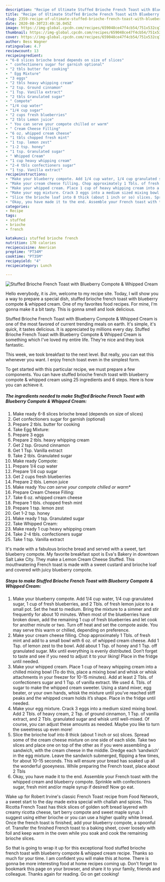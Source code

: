 ```yaml
---
description: "Recipe of Ultimate Stuffed Brioche French Toast with Blueberry Compote &amp;amp; Whipped Cream"
title: "Recipe of Ultimate Stuffed Brioche French Toast with Blueberry Compote &amp;amp; Whipped Cream"
slug: 2359-recipe-of-ultimate-stuffed-brioche-french-toast-with-blueberry-compote-and-amp-whipped-cream
date: 2020-08-30T23:49:16.045Z
image: https://img-global.cpcdn.com/recipes/659048ce47f4cb54/751x532cq70/stuffed-brioche-french-toast-with-blueberry-compote-whipped-cream-recipe-main-photo.jpg
thumbnail: https://img-global.cpcdn.com/recipes/659048ce47f4cb54/751x532cq70/stuffed-brioche-french-toast-with-blueberry-compote-whipped-cream-recipe-main-photo.jpg
cover: https://img-global.cpcdn.com/recipes/659048ce47f4cb54/751x532cq70/stuffed-brioche-french-toast-with-blueberry-compote-whipped-cream-recipe-main-photo.jpg
author: Bess Wagner
ratingvalue: 4.7
reviewcount: 13
recipeingredient:
- "6-8 slices brioche bread depends on size of slices"
- " confectioners sugar for garnish optional"
- "2 tbls butter for cooking"
- " Egg Mixture"
- "3 eggs"
- "2 tbls heavy whipping cream"
- "2 tsp. Ground cinnamon"
- "1 Tsp. Vanilla extract"
- "2 tbls Granulated sugar"
- " Compote"
- "1/4 cup water"
- "1/4 cup sugar"
- "2 cups fresh blueberries"
- "2 tbls Lemon juice"
- " You can serve your compote chilled or warm"
- " Cream Cheese Filling"
- "6 oz. whipped cream cheese"
- "1 tbls chopped fresh mint"
- "1 tsp. lemon zest"
- "1-2 tsp. honey"
- "1 tsp. Granulated sugar"
- " Whipped Cream"
- "1 cup heavy whipping cream"
- "2-4 tbls confectioners sugar"
- "1 tsp. Vanilla extract"
recipeinstructions:
- "Make your blueberry compote. Add 1/4 cup water, 1/4 cup granulated sugar, 1 cup of fresh blueberries, and 2 Tbls. of fresh lemon juice to a small pot. Set the heat to medium. Bring the mixture to a simmer and stir frequently for about 10 minutes. When most of the blueberries have broken down, add the remaining 1 cup of fresh blueberries and let cook for another minute or two. Turn off heat and set the compote aside. You may serve this warm or chilled, depending on preference."
- "Make your cream cheese filling. Chop approximately 1 Tbls. of fresh mint and add to a small bowl with 6 oz. of whipped cream cheese. Add 1 Tsp. of lemon zest to the bowl. Add about 1 Tsp. of honey and 1 Tsp. off granulated sugar. Mix until everything is evenly distributed. Don’t forget to taste and see if you need to adjust it to your liking! Place in the fridge until needed."
- "Make your whipped cream. Place 1 cup of heavy whipping cream into a chilled mixing bowl (To do this, place a mixing bowl and whisk or whisk attachments in your freezer for 10-15 minutes). Add at least 2 Tbls. of confectioners sugar and 1 Tsp. of vanilla extract. We used 4. Tbls. of sugar to make the whipped cream sweeter. Using a stand mixer, egg beater, or your own hands, whisk the mixture until you’ve reached stiff peaks and the whipped cream holds it’s shape. Place in the fridge until needed."
- "Make your egg mixture. Crack 3 eggs into a medium sized mixing bowl. Add 2 Tbls. of heavy cream, 2 Tsp. of ground cinnamon, 1 Tsp. of vanilla extract, and 2 Tbls. granulated sugar and whisk until well-mixed. Of course, you can adjust these amounts as needed. Maybe you like to turn the sweetness up even more!"
- "Slice the brioche loaf into 8 thick (about 1 inch or so) slices. Spread some of the cream cheese mixture on one side of each slide. Take two slices and place one on top of the other as if you were assembling a sandwich, with the cream cheese in the middle. Dredge each ‘sandwich’ in the egg mixture. Leave the sandwich submerged, flipping a few times, for about 10-15 seconds. This will ensure your bread has soaked up all the wonderful gooeyness. While preparing the French toast, place about 2 Tbls"
- "Okay, you have made it to the end. Assemble your French toast with the whipped cream and blueberry compote. Sprinkle with confectioners sugar, fresh mint and/or maple syrup if desired! Now go eat."
categories:
- Recipe
tags:
- stuffed
- brioche
- french

katakunci: stuffed brioche french 
nutrition: 170 calories
recipecuisine: American
preptime: "PT34M"
cooktime: "PT35M"
recipeyield: "4"
recipecategory: Lunch

---
```



![Stuffed Brioche French Toast with Blueberry Compote &amp; Whipped Cream](https://img-global.cpcdn.com/recipes/659048ce47f4cb54/751x532cq70/stuffed-brioche-french-toast-with-blueberry-compote-whipped-cream-recipe-main-photo.jpg)

Hello everybody, it is Jim, welcome to my recipe site. Today, I will show you a way to prepare a special dish, stuffed brioche french toast with blueberry compote &amp; whipped cream. One of my favorites food recipes. For mine, I'm gonna make it a bit tasty. This is gonna smell and look delicious.

Stuffed Brioche French Toast with Blueberry Compote &amp; Whipped Cream is one of the most favored of current trending meals on earth. It's simple, it's quick, it tastes delicious. It is appreciated by millions every day. Stuffed Brioche French Toast with Blueberry Compote &amp; Whipped Cream is something which I've loved my entire life. They're nice and they look fantastic.

This week, we took breakfast to the next level. But really, you can eat this whenever you want. I enjoy french toast even in the simplest form.


To get started with this particular recipe, we must prepare a few components. You can have stuffed brioche french toast with blueberry compote &amp; whipped cream using 25 ingredients and 6 steps. Here is how you can achieve it.

<!--inarticleads1-->

##### The ingredients needed to make Stuffed Brioche French Toast with Blueberry Compote &amp; Whipped Cream:

1. Make ready 6-8 slices brioche bread (depends on size of slices)
1. Get  confectioners sugar for garnish (optional)
1. Prepare 2 tbls. butter for cooking
1. Take  Egg Mixture:
1. Prepare 3 eggs
1. Prepare 2 tbls. heavy whipping cream
1. Get 2 tsp. Ground cinnamon
1. Get 1 Tsp. Vanilla extract
1. Take 2 tbls. Granulated sugar
1. Make ready  Compote:
1. Prepare 1/4 cup water
1. Prepare 1/4 cup sugar
1. Get 2 cups fresh blueberries
1. Prepare 2 tbls. Lemon juice
1. Make ready  *You can serve your compote chilled or warm**
1. Prepare  Cream Cheese Filling:
1. Take 6 oz. whipped cream cheese
1. Prepare 1 tbls. chopped fresh mint
1. Prepare 1 tsp. lemon zest
1. Get 1-2 tsp. honey
1. Make ready 1 tsp. Granulated sugar
1. Take  Whipped Cream:
1. Make ready 1 cup heavy whipping cream
1. Take 2-4 tbls. confectioners sugar
1. Take 1 tsp. Vanilla extract


It&#39;s made with a fabulous brioche bread and served with a sweet, tart blueberry compote. My favorite breakfast spot is Eva&#39;s Bakery in downtown Salt Lake City. They make a Lemon Cream Cheese Stuffed. This mouthwatering French toast is made with a sweet custard and brioche loaf and covered with juicy blueberry compote. 

<!--inarticleads2-->

##### Steps to make Stuffed Brioche French Toast with Blueberry Compote &amp; Whipped Cream:

1. Make your blueberry compote. Add 1/4 cup water, 1/4 cup granulated sugar, 1 cup of fresh blueberries, and 2 Tbls. of fresh lemon juice to a small pot. Set the heat to medium. Bring the mixture to a simmer and stir frequently for about 10 minutes. When most of the blueberries have broken down, add the remaining 1 cup of fresh blueberries and let cook for another minute or two. Turn off heat and set the compote aside. You may serve this warm or chilled, depending on preference.
1. Make your cream cheese filling. Chop approximately 1 Tbls. of fresh mint and add to a small bowl with 6 oz. of whipped cream cheese. Add 1 Tsp. of lemon zest to the bowl. Add about 1 Tsp. of honey and 1 Tsp. off granulated sugar. Mix until everything is evenly distributed. Don’t forget to taste and see if you need to adjust it to your liking! Place in the fridge until needed.
1. Make your whipped cream. Place 1 cup of heavy whipping cream into a chilled mixing bowl (To do this, place a mixing bowl and whisk or whisk attachments in your freezer for 10-15 minutes). Add at least 2 Tbls. of confectioners sugar and 1 Tsp. of vanilla extract. We used 4. Tbls. of sugar to make the whipped cream sweeter. Using a stand mixer, egg beater, or your own hands, whisk the mixture until you’ve reached stiff peaks and the whipped cream holds it’s shape. Place in the fridge until needed.
1. Make your egg mixture. Crack 3 eggs into a medium sized mixing bowl. Add 2 Tbls. of heavy cream, 2 Tsp. of ground cinnamon, 1 Tsp. of vanilla extract, and 2 Tbls. granulated sugar and whisk until well-mixed. Of course, you can adjust these amounts as needed. Maybe you like to turn the sweetness up even more!
1. Slice the brioche loaf into 8 thick (about 1 inch or so) slices. Spread some of the cream cheese mixture on one side of each slide. Take two slices and place one on top of the other as if you were assembling a sandwich, with the cream cheese in the middle. Dredge each ‘sandwich’ in the egg mixture. Leave the sandwich submerged, flipping a few times, for about 10-15 seconds. This will ensure your bread has soaked up all the wonderful gooeyness. While preparing the French toast, place about 2 Tbls
1. Okay, you have made it to the end. Assemble your French toast with the whipped cream and blueberry compote. Sprinkle with confectioners sugar, fresh mint and/or maple syrup if desired! Now go eat.


Wake up for Robert Irvine&#39;s classic French Toast recipe from Food Network, a sweet start to the day made extra special with challah and spices. This Ricotta French Toast has thick slices of golden soft bread layered with creamy ricotta cheese, tart berry compote and sweet maple syrup. I suggest using either brioche or you can use a higher quality white bread. Once the french toast is finished, add your blueberry compote, a spoonful of. Transfer the finished French toast to a baking sheet, cover loosely with foil and keep warm in the oven while you soak and cook the remaining brioche slices. 

So that is going to wrap it up for this exceptional food stuffed brioche french toast with blueberry compote &amp; whipped cream recipe. Thanks so much for your time. I am confident you will make this at home. There is gonna be more interesting food at home recipes coming up. Don't forget to bookmark this page on your browser, and share it to your family, friends and colleague. Thanks again for reading. Go on get cooking!
